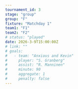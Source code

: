 ```yaml
---
tournament_id: 3
stage: "group"
group: "F"
fixture: "Matchday 1"
team1: "F1"
team2: "F2"
# status: "played"
date: 2026-3-9T15:00:00Z
# link: ""
# goals:
#   - team: "Anxious and Kevin"
#     player: "S. Granberg"
#     assist: "R. Manninen"
#     minute: 90
#     aggregate: 1
#     penalty: false
---
```

